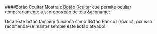 ####Botão Ocultar
Mostra o [Botão Ocultar](/buttons#button_hide) que permite ocultar temporariamente a sobreposição de tela &appname;.

Dica: Este botão também funciona como [Botão Pânico] (/panic), por isso recomenda-se manter sempre este botão ativado!
